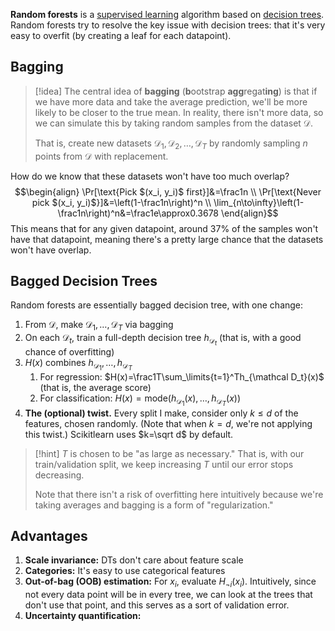 **Random forests** is a [supervised learning](Supervised%20Learning.md) algorithm based on [decision trees](Decision%20Trees.md). Random forests try to resolve the key issue with decision trees: that it's very easy to overfit (by creating a leaf for each datapoint).
## Bagging

>[!idea]
>The central idea of **bagging** (**b**ootstrap **agg**regat**ing**) is that if we have more data and take the average prediction, we'll be more likely to be closer to the true mean. In reality, there isn't more data, so we can simulate this by taking random samples from the dataset $\mathcal D$.
>
>That is, create new datasets $\mathcal D_1,\mathcal D_2, \dots, \mathcal D_T$ by randomly sampling $n$ points from $\mathcal D$ with replacement.

How do we know that these datasets won't have too much overlap?
$$\begin{align}
\Pr[\text{Pick $(x_i, y_i)$ first}]&=\frac1n \\
\Pr[\text{Never pick $(x_i, y_i)$}]&=\left(1-\frac1n\right)^n \\
\lim_{n\to\infty}\left(1-\frac1n\right)^n&=\frac1e\approx0.3678
\end{align}$$
This means that for any given datapoint, around 37% of the samples won't have that datapoint, meaning there's a pretty large chance that the datasets won't have overlap.

## Bagged Decision Trees

Random forests are essentially bagged decision tree, with one change:
1. From $\mathcal D$, make $\mathcal D_1, \dots, \mathcal D_T$ via bagging
2. On each $\mathcal D_t$, train a full-depth decision tree $h_{\mathcal D_t}$ (that is, with a good chance of overfitting)
3. $H(x)$ combines $h_{\mathcal D_1}, \dots, h_{\mathcal D_T}$
	1. For regression: $H(x)=\frac1T\sum_\limits{t=1}^Th_{\mathcal D_t}(x)$ (that is, the average score)
	2. For classification: $H(x)=\mathrm{mode}(h_{\mathcal D_1}(x), \dots, h_{\mathcal D_T}(x))$
4. **The (optional) twist.** Every split I make, consider only $k\leq d$ of the features, chosen randomly. (Note that when $k=d$, we're not applying this twist.) Scikitlearn uses $k=\sqrt d$ by default.

>[!hint]
>$T$ is chosen to be "as large as necessary." That is, with our train/validation split, we keep increasing $T$ until our error stops decreasing. 
>
>Note that there isn't a risk of overfitting here intuitively because we're taking averages and bagging is a form of "regularization."

## Advantages

1. **Scale invariance:** DTs don't care about feature scale
2. **Categories:** It's easy to use categorical features
3. **Out-of-bag (OOB) estimation:** For $x_i$, evaluate $H_{\lnot i}(x_i)$. Intuitively, since not every data point will be in every tree, we can look at the trees that don't use that point, and this serves as a sort of validation error.
4. **Uncertainty quantification:** 